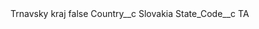 <?xml version="1.0" encoding="UTF-8"?>
<CustomMetadata xmlns="http://soap.sforce.com/2006/04/metadata" xmlns:xsi="http://www.w3.org/2001/XMLSchema-instance" xmlns:xsd="http://www.w3.org/2001/XMLSchema">
    <label>Trnavsky kraj</label>
    <protected>false</protected>
    <values>
        <field>Country__c</field>
        <value xsi:type="xsd:string">Slovakia</value>
    </values>
    <values>
        <field>State_Code__c</field>
        <value xsi:type="xsd:string">TA</value>
    </values>
</CustomMetadata>
